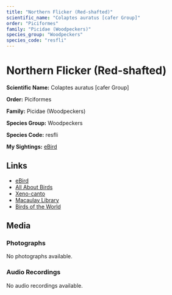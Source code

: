 ```yaml
---
title: "Northern Flicker (Red-shafted)"
scientific_name: "Colaptes auratus [cafer Group]"
order: "Piciformes"
family: "Picidae (Woodpeckers)"
species_group: "Woodpeckers"
species_code: "resfli"
---
```


# Northern Flicker (Red-shafted)

**Scientific Name:** Colaptes auratus [cafer Group]

**Order:** Piciformes

**Family:** Picidae (Woodpeckers)

**Species Group:** Woodpeckers

**Species Code:** resfli

**My Sightings:** [eBird](https://ebird.org/lifelist?r=world&time=life&spp=resfli)

## Links
* [eBird](https://ebird.org/species/resfli) 
* [All About Birds](https://www.allaboutbirds.org/guide/resfli) 
* [Xeno-canto](https://www.xeno-canto.org/species/colaptes-auratus-[cafer-group]) 
* [Macaulay Library](https://search.macaulaylibrary.org/catalog?taxonCode=resfli&sort=rating_rank_desc)
* [Birds of the World](https://birdsoftheworld.org/bow/species/resfli)

## Media
### Photographs
No photographs available.

### Audio Recordings
No audio recordings available.
